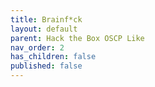 ```yaml
---
title: Brainf*ck
layout: default
parent: Hack the Box OSCP Like
nav_order: 2
has_children: false
published: false
---
```

